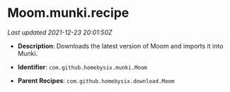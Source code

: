 # Moom.munki.recipe

_Last updated 2021-12-23 20:01:50Z_

- **Description**: Downloads the latest version of Moom and imports it into Munki.

- **Identifier**: `com.github.homebysix.munki.Moom`

- **Parent Recipes**: `com.github.homebysix.download.Moom`
